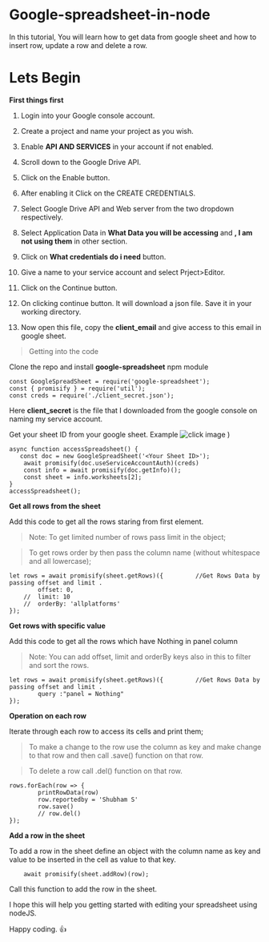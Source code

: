 # Google-spreadsheet-in-node
In this tutorial, You will learn how to get data from google sheet and how to insert row, update a row and delete a row.

# Lets Begin

**First things first**

1. Login into your Google console account.

2. Create a project and name your project as you wish.

3. Enable **API AND SERVICES** in your account if not enabled.

4. Scroll down to the Google Drive API.

5. Click on the Enable button.

6. After enabling it Click on the CREATE CREDENTIALS.

7. Select Google Drive API and Web server from the two dropdown respectively.

8. Select Application Data in **What Data you will be accessing** and **, I am not using them** in other section.

9. Click on **What credentials do i need** button.

10. Give a name to your service account and select Prject>Editor.

11. Click on the Continue button.

12. On clicking continue button. It will download a json file. Save it in your working directory.

13. Now open this file, copy the **client_email** and give access to this email in google sheet.

> Getting into the code

Clone the repo and install **google-spreadsheet** npm module

```
const GoogleSpreadSheet = require('google-spreadsheet');
const { promisify } = require('util');
const creds = require('./client_secret.json');
```

Here **client_secret** is the file that I downloaded from the google console on naming my service account.

Get your sheet ID from your google sheet. 
Example ![click image](https://screenshot69.s3.ap-south-1.amazonaws.com/Screenshot+from+2019-12-22+14-36-07.jpg)
)

```
async function accessSpreadsheet() {
   const doc = new GoogleSpreadSheet('<Your Sheet ID>');
    await promisify(doc.useServiceAccountAuth)(creds)
    const info = await promisify(doc.getInfo)();
    const sheet = info.worksheets[2];
}
accessSpreadsheet();
```

**Get all rows from the sheet**

 Add this  code to get all the rows staring from first element.
 >Note: To get limited number of rows pass limit in the object;
 
 > To get rows order by then pass the column name (without whitespace and all lowercase);
 
```
let rows = await promisify(sheet.getRows)({         //Get Rows Data by passing offset and limit .
        offset: 0,
    //  limit: 10
    //  orderBy: 'allplatforms'
});
```
**Get rows with specific value**

Add this code to get all the rows which have Nothing in panel column
>Note: You can add offset, limit and orderBy keys also in this to filter and sort the rows.

```
let rows = await promisify(sheet.getRows)({         //Get Rows Data by passing offset and limit .
        query :"panel = Nothing"
});
```

**Operation on each row**

Iterate through each row to access its cells and print them;

>To make a change to the row use the column as key and make change to that row and then call .save() function on that row.

>To delete a row call .del() function on that row.

```
rows.forEach(row => {
        printRowData(row)
        row.reportedby = 'Shubham S'
        row.save()
        // row.del()
});
 ```
 
 **Add a row in the sheet**
 
To add a row in the sheet define an object with the column name as key and value to be inserted in the cell as value to that key.

```
    await promisify(sheet.addRow)(row);
```
Call this function to add the row in the sheet.

I hope this will help you getting started with editing your spreadsheet using nodeJS.

Happy coding. :+1:
